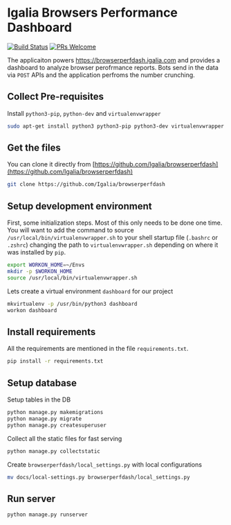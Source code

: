 # Igalia Browsers Performance Dashboard

[![Build Status](https://travis-ci.org/Igalia/browserperfdash.svg?branch=master)](https://travis-ci.org/Igalia/browserperfdash)
[![PRs Welcome](https://img.shields.io/badge/PRs-welcome-brightgreen.svg?style=flat-square)](http://makeapullrequest.com)

The applicaiton powers https://browserperfdash.igalia.com and provides a dashboard to analyze browser perofrmance reports. Bots 
send in the data via `POST` APIs and the application perfroms the number crunching. 

## Collect Pre-requisites
Install `python3-pip`, `python-dev` and `virtualenvwrapper`
```bash
sudo apt-get install python3 python3-pip python3-dev virtualenvwrapper
```

## Get the files
You can clone it directly from [https://github.com/Igalia/browserperfdash](https://github.com/Igalia/browserperfdash)
```bash
git clone https://github.com/Igalia/browserperfdash
```

## Setup development environment
First, some initialization steps. Most of this only needs to be done
one time. You will want to add the command to source
`/usr/local/bin/virtualenvwrapper.sh` to your shell startup file
(`.bashrc` or `.zshrc`) changing the path to `virtualenvwrapper.sh`
depending on where it was installed by `pip`.
```bash
export WORKON_HOME=~/Envs
mkdir -p $WORKON_HOME
source /usr/local/bin/virtualenvwrapper.sh
```

Lets create a virtual environment `dashboard` for our project
```bash
mkvirtualenv -p /usr/bin/python3 dashboard
workon dashboard
```

## Install requirements
All the requirements are mentioned in the file `requirements.txt`.
```bash
pip install -r requirements.txt
```

## Setup database
Setup tables in the DB
```bash
python manage.py makemigrations
python manage.py migrate
python manage.py createsuperuser
```
Collect all the static files for fast serving
```bash
python manage.py collectstatic
```

Create `browserperfdash/local_settings.py` with local configurations
```bash
mv docs/local-settings.py browserperfdash/local_settings.py
```


## Run server
```bash
python manage.py runserver
```
